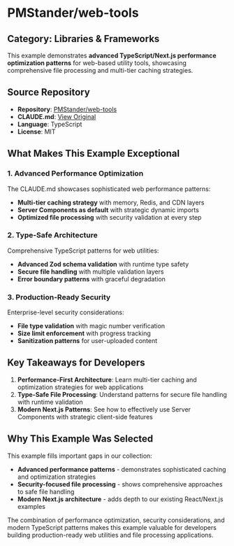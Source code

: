 # PMStander/web-tools

## Category: Libraries & Frameworks

This example demonstrates **advanced TypeScript/Next.js performance optimization patterns** for web-based utility tools, showcasing comprehensive file processing and multi-tier caching strategies.

## Source Repository
- **Repository**: [PMStander/web-tools](https://github.com/PMStander/web-tools)
- **CLAUDE.md**: [View Original](https://github.com/PMStander/web-tools/blob/main/CLAUDE.md)
- **Language**: TypeScript
- **License**: MIT

## What Makes This Example Exceptional

### 1. Advanced Performance Optimization
The CLAUDE.md showcases sophisticated web performance patterns:
- **Multi-tier caching strategy** with memory, Redis, and CDN layers
- **Server Components as default** with strategic dynamic imports
- **Optimized file processing** with security validation at every step

### 2. Type-Safe Architecture
Comprehensive TypeScript patterns for web utilities:
- **Advanced Zod schema validation** with runtime type safety
- **Secure file handling** with multiple validation layers
- **Error boundary patterns** with graceful degradation

### 3. Production-Ready Security
Enterprise-level security considerations:
- **File type validation** with magic number verification
- **Size limit enforcement** with progress tracking
- **Sanitization patterns** for user-uploaded content

## Key Takeaways for Developers

1. **Performance-First Architecture**: Learn multi-tier caching and optimization strategies for web applications
2. **Type-Safe File Processing**: Understand patterns for secure file handling with runtime validation
3. **Modern Next.js Patterns**: See how to effectively use Server Components with strategic client-side features

## Why This Example Was Selected

This example fills important gaps in our collection:
- **Advanced performance patterns** - demonstrates sophisticated caching and optimization strategies
- **Security-focused file processing** - shows comprehensive approaches to safe file handling
- **Modern Next.js architecture** - adds depth to our existing React/Next.js examples

The combination of performance optimization, security considerations, and modern TypeScript patterns makes this example valuable for developers building production-ready web utilities and file processing applications.
